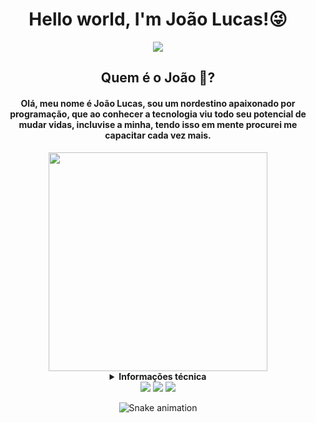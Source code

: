 <h1 align="center">Hello world, I'm João Lucas!😜</h1>

<p align="center"> 
    <img src="https://readme-typing-svg.herokuapp.com?color=ffff00&size=28&center=true&vCenter=true&lines=Full-Stack+Developer"(https://git.io/typing-svg)>
 </p>
 
 
<h2 align="center">Quem é o João 🤔?</h2>


<div align="center">

#### Olá, meu nome é João Lucas, sou um nordestino apaixonado por programação, que ao conhecer a tecnologia viu todo seu potencial de mudar vidas, incluvise a minha, tendo isso em mente procurei me capacitar cada vez mais.

<img src="https://media.discordapp.net/attachments/992082604792750240/996242814469951509/unknown.png?width=559&height=422" width="350px"/>
<div/>
 <details >
  <summary><b>Informações técnica </b></summary>
    
<div align="center">    
  <a align="" href="https://github.com/Joaolucas398">       
  <img  alt="Joaolucas398's streak" src="https://github-readme-streak-stats.herokuapp.com/?user=Joaolucas398&theme=dark&hide_border=true"/></a>
<div/>
    
<div>
  <a href="https://github.com/Joaolucas398">
  <img height="180em" src="https://github-readme-stats.vercel.app/api/top-langs/?username=Joaolucas398&layout=compact&langs_count=10&theme=dark"/>
  
</div>
      
<div align="center">    
 <img align="center" alt="js" src="https://img.shields.io/badge/React-20232A?style=for-the-badge&logo=react&logoColor=61DAFB" />
 <img align="center" alt="java" src="https://img.shields.io/badge/Java-red?style=for-the-badge&logo=java&logoColor=white" />
 <img align="center" alt="spring" src="https://img.shields.io/badge/-Spring-black?style=for-the-badge&logo=spring">
 <img align="center" alt="js" src="https://img.shields.io/badge/-python-grey?style=for-the-badge&logo=python" />
 <img align="center" alt="js" src="https://img.shields.io/badge/-MYSQL-lightgray?style=for-the-badge&logo=mysql" />
    
</div><br>

</details>  

<div align="center">
<a href="https://www.instagram.com/lucasbreckgm" target="_blank"><img src="https://img.shields.io/badge/-Instagram-%23E4405F?style=for-the-badge&logo=instagram&logoColor=white" target="_blank"></a>
<a href = "mailto:joaolucadesouzapaz1@gmail.com"><img src="https://img.shields.io/badge/-Gmail-%23333?style=for-the-badge&logo=gmail&logoColor=white" target="_blank"></a>
<a href="https://www.linkedin.com/in/jlsouzapaz/" target="_blank"><img src="https://img.shields.io/badge/-LinkedIn-%230077B5?style=for-the-badge&logo=linkedin&logoColor=white" target="_blank"></a> 
 
  ![Snake animation](https://github.com/Joaolucas398/Joaolucas398/blob/output/github-contribution-grid-snake.svg)
   
</div>
